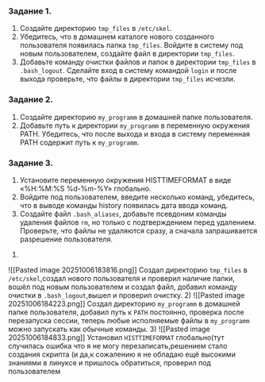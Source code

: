 ### Задание 1.
1. Создайте директорию `tmp_files` в `/etc/skel`.
2. Убедитесь, что в домашнем каталоге нового созданного пользователя появилась папка `tmp_files`. Войдите в систему под новым пользователем, создайте файл в директории `tmp_files`.
3. Добавьте команду очистки файлов и папок в директории `tmp_files` в `.bash_logout`. Сделайте вход в систему командой `login` и после выхода проверьте, что файлы в директории `tmp_files` исчезли.
### Задание 2.
1. Создайте директорию `my_programm` в домашней папке пользователя.
2. Добавьте путь к директории `my_programm` в переменную окружения PATH. Убедитесь, что после выхода и входа в систему переменная PATH содержит путь к `my_programm`.
### Задание 3.
1. Установите переменную окружения HISTTIMEFORMAT в виде «%H:%M:%S %d-%m-%Y» глобально.
2. Войдите под пользователем, введите несколько команд, убедитесь, что в выводе команды history появилась дата ввода команд.
3. Создайте файл `.bash_aliases`, добавьте псевдоним команды удаления файлов `rm`, но только с подтверждением перед удалением. Проверьте, что файлы не удаляются сразу, а сначала запрашивается разрешение пользователя.
1)
![[Pasted image 20251006183816.png]]
Создал директорию `tmp_files` в `/etc/skel`,создал нового пользователя и проверил наличие папки, вошёл под новым пользователем и создал файл, добавил команду очистки в `.bash_logout`,вышел и проверил очистку.
2)
![[Pasted image 20251006184223.png]]
Создал директорию `my_programm` в домашней папке пользователя, добавил путь к `PATH` постоянно, проверка после перезапуска сессии, теперь любые исполняемые файлы в `my_programm` можно запускать как обычные команды.
3)
![[Pasted image 20251006184833.png]]
Установил `HISTTIMEFORMAT` глобально(тут случилась ошибка что я не могу перезаписать,решением стало создания скрипта (и да,к сожалению я не обладаю ещё высокими знаниями в линуксе и пришлось обратиться, проверил под пользователем


